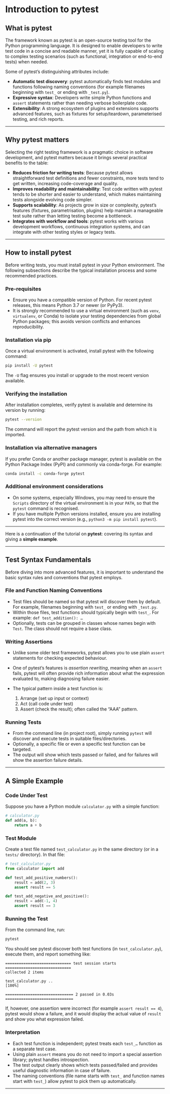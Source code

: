 # Introduction to pytest

## What is pytest

The framework known as pytest is an open-source testing tool for the Python programming language. It is designed to enable developers to write test code in a concise and readable manner, yet it is fully capable of scaling to complex testing scenarios (such as functional, integration or end-to-end tests) when needed.

Some of pytest’s distinguishing attributes include:

* **Automatic test discovery**: pytest automatically finds test modules and functions following naming conventions (for example filenames beginning with `test_` or ending with `_test.py`).
* **Expressive syntax**: Developers write simple Python functions and `assert` statements rather than needing verbose boilerplate code.
* **Extensibility**: A strong ecosystem of plugins and extensions supports advanced features, such as fixtures for setup/teardown, parameterised testing, and rich reports.

---

## Why pytest matters

Selecting the right testing framework is a pragmatic choice in software development, and pytest matters because it brings several practical benefits to the table:

* **Reduces friction for writing tests**: Because pytest allows straightforward test definitions and fewer constraints, more tests tend to get written, increasing code-coverage and quality.
* **Improves readability and maintainability**: Test code written with pytest tends to be shorter and easier to understand, which makes maintaining tests alongside evolving code simpler.
* **Supports scalability**: As projects grow in size or complexity, pytest’s features (fixtures, parametrisation, plugins) help maintain a manageable test suite rather than letting testing become a bottleneck.
* **Integrates with workflow and tools**: pytest works with various development workflows, continuous integration systems, and can integrate with other testing styles or legacy tests.

---

## How to install pytest

Before writing tests, you must install pytest in your Python environment. The following subsections describe the typical installation process and some recommended practices.

### Pre-requisites

* Ensure you have a compatible version of Python. For recent pytest releases, this means Python 3.7 or newer (or PyPy3).
* It is strongly recommended to use a virtual environment (such as `venv`, `virtualenv`, or Conda) to isolate your testing dependencies from global Python packages; this avoids version conflicts and enhances reproducibility.

### Installation via pip

Once a virtual environment is activated, install pytest with the following command:

```bash
pip install -U pytest
```

The `-U` flag ensures you install or upgrade to the most recent version available.

### Verifying the installation

After installation completes, verify pytest is available and determine its version by running:

```bash
pytest --version
```

The command will report the pytest version and the path from which it is imported.

### Installation via alternative managers

If you prefer Conda or another package manager, pytest is available on the Python Package Index (PyPI) and commonly via conda-forge. For example:

```bash
conda install -c conda-forge pytest
```

### Additional environment considerations

* On some systems, especially Windows, you may need to ensure the `Scripts` directory of the virtual environment is in your `PATH`, so that the `pytest` command is recognised.
* If you have multiple Python versions installed, ensure you are installing pytest into the correct version (e.g., `python3 -m pip install pytest`).

---

Here is a continuation of the tutorial on **pytest**: covering its syntax and giving a **simple example**.

---

## Test Syntax Fundamentals

Before diving into more advanced features, it is important to understand the basic syntax rules and conventions that pytest employs.

### File and Function Naming Conventions

* Test files should be named so that pytest will discover them by default. For example, filenames beginning with `test_` or ending with `_test.py`.
* Within those files, test functions should typically begin with `test_`. For example: `def test_addition(): …`
* Optionally, tests can be grouped in classes whose names begin with `Test`. The class should not require a base class.

### Writing Assertions

* Unlike some older test frameworks, pytest allows you to use plain `assert` statements for checking expected behaviour.
* One of pytest’s features is *assertion rewriting*, meaning when an `assert` fails, pytest will often provide rich information about what the expression evaluated to, making diagnosing failure easier.
* The typical pattern inside a test function is:

  1. Arrange (set up input or context)
  2. Act (call code under test)
  3. Assert (check the result); often called the “AAA” pattern.

### Running Tests

* From the command line (in project root), simply running `pytest` will discover and execute tests in suitable files/directories.
* Optionally, a specific file or even a specific test function can be targeted.
* The output will show which tests passed or failed, and for failures will show the assertion failure details.

---

## A Simple Example

### Code Under Test

Suppose you have a Python module `calculator.py` with a simple function:

```python
# calculator.py
def add(a, b):
    return a + b
```

### Test Module

Create a test file named `test_calculator.py` in the same directory (or in a `tests/` directory). In that file:

```python
# test_calculator.py
from calculator import add

def test_add_positive_numbers():
    result = add(2, 3)
    assert result == 5

def test_add_negative_and_positive():
    result = add(-1, 4)
    assert result == 3
```

### Running the Test

From the command line, run:

```bash
pytest
```

You should see pytest discover both test functions (in `test_calculator.py`), execute them, and report something like:

```
============================= test session starts =============================
collected 2 items

test_calculator.py ..                                                [100%]

============================== 2 passed in 0.03s ==============================
```

If, however, one assertion were incorrect (for example `assert result == 4`), pytest would show a failure, and it would display the actual value of `result` and show you what expression failed.

### Interpretation

* Each test function is independent; pytest treats each `test_…` function as a separate test case.
* Using plain `assert` means you do not need to import a special assertion library; pytest handles introspection.
* The test output clearly shows which tests passed/failed and provides useful diagnostic information in case of failure.
* The naming conventions (file name starts with `test_` and function names start with `test_`) allow pytest to pick them up automatically.

---
